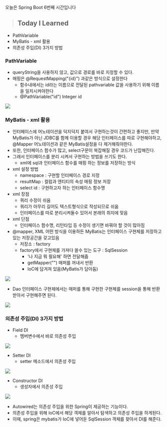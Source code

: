 오늘은 Spring Boot 6번째 시간입니다

> ## Today I Learned
  - PathVariable
  - MyBatis - xml 활용
  - 의존성 주입(DI) 3가지 방법
  
### PathVariable
  - queryString을 사용하지 않고, 값으로 경로를 바로 지정할 수 있다.
  - 매핑은 @RequestMapping("{id}") 과같은 방식으로 설정한다
    - 함수내에서는 id라는 이름으로 전달된 pathvariable 값을 사용하기 위해 이름을 일치시켜야한다
    - @PathVariable("id") Integer id

![](https://images.velog.io/images/junjun-creator/post/1f59f14a-4fe2-4f6e-90c3-0ad0512dc1b2/%EC%8A%A4%ED%81%AC%EB%A6%B0%EC%83%B7%202021-01-06%20%EC%98%A4%ED%9B%84%203.34.53.png)

### MyBatis - xml 활용
  - 인터페이스에 어노테이션을 덕지덕지 붙여서 구현하는것이 간편하고 좋지만, 만약 MyBatis가 아닌 JDBC를 함께 이용할 경우 해당 인터페이스를 따로 구현해야하고, @Mapper 어노테이션과 같은 MyBatis설정을 다 제거해줘야한다.
  - 또한, 인터페이스 함수가 많고, select구문이 복잡해질 경우 코드가 난잡해진다.
  - 그래서 인터페이스를 분리 시켜서 구현하는 방법을 쓰기도 한다.
    - xml에 sql과 인터페이스 함수를 매핑 하는 정보를 저장하는 방식
  - xml 설정 방법
    - namespace : 구현할 인터페이스 경로 지정
    - resultMap : 컬럼과 엔티티의 속성 매핑 정보 저장
    - select id : 구현하고자 하는 인터페이스 함수명
  - xml 장점
    - 쿼리 수정이 쉬움
    - 쿼리가 아무리 길어도 텍스트형식으로 작성되므로 쉬움
    - 인터페이스를 따로 분리시켜둘수 있어서 본래의 취지에 맞음
  - xml 단점
    - 인터페이스 함수명, 리턴타입 등 수정이 생기면 바꿔야 할 것이 많아짐
  - @mapper, XML 어떤 방식을 이용하든 MyBatis는 인터페이스 구현체를 저장하고 있는 저장공간을 갖고있음
    - 저장소 : factory
    - factory에서 구현체를 가져다 쓸수 있는 도구 : SqlSession
      - '나 지금 뭐 필요해' 하면 전달해줌
      - getMapper("") 매퍼를 꺼내서 반환
      - IoC에 담겨져 있음(MyBatis가 담아둠)

![](https://images.velog.io/images/junjun-creator/post/06c6ee24-5c04-40f0-b73f-2465aed43a90/%EC%8A%A4%ED%81%AC%EB%A6%B0%EC%83%B7%202021-01-06%20%EC%98%A4%ED%9B%84%204.58.37.png)

  - Dao 인터페이스 구현체에서는 매퍼를 통해 구현한 구현체를 session을 통해 반환 받아서 구현해주면 된다.
  
![](https://images.velog.io/images/junjun-creator/post/95b6aad4-31fb-465f-9b5f-46dce9843d92/%EC%8A%A4%ED%81%AC%EB%A6%B0%EC%83%B7%202021-01-06%20%EC%98%A4%ED%9B%84%205.02.59.png)


### 의존성 주입(DI) 3가지 방법
  - Field DI
    - 멤버변수에서 바로 의존성 주입

![](https://images.velog.io/images/junjun-creator/post/0bc001b8-61eb-4109-aafa-d6eafa3ace55/%EC%8A%A4%ED%81%AC%EB%A6%B0%EC%83%B7%202021-01-06%20%EC%98%A4%ED%9B%84%205.44.27.png)

  - Setter DI
    - setter 메소드에서 의존성 주입

![](https://images.velog.io/images/junjun-creator/post/b4c54430-50d6-4826-a0f7-9eb75a087a91/%EC%8A%A4%ED%81%AC%EB%A6%B0%EC%83%B7%202021-01-06%20%EC%98%A4%ED%9B%84%205.46.19.png)

  - Constructor DI
    - 생성자에서 의존성 주입
    
![](https://images.velog.io/images/junjun-creator/post/43339e60-f251-446c-aebb-b91eb4848292/%EC%8A%A4%ED%81%AC%EB%A6%B0%EC%83%B7%202021-01-06%20%EC%98%A4%ED%9B%84%205.48.10.png)

  - Autowired는 의존성 주입을 위한 Spring이 제공하는 기능이다.
  - 의존성 주입을 위해 IoC에서 해당 객체를 알아서 탐색하고 의존성 주입을 하게된다.
  - 이때, spring은 mybatis가 IoC에 넣어둔 SqlSession 객체를 찾아서 DI를 해준다.
